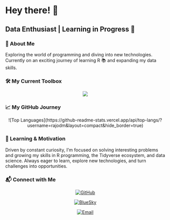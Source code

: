 # Hey there! 👋

## Data Enthusiast | Learning in Progress 🚀

### 💬 About Me
Exploring the world of programming and diving into new technologies.
Currently on an exciting journey of learning R 📚 and expanding my data
skills.

### 🛠 My Current Toolbox
<p align="center">
  <a href = "https://skillicons.dev">
    <img src="https://skillicons.dev/icons?i=r&theme=dark" />
  </a>
</p>

### 📈 My GitHub Journey

<div align="center">  
  ![Top Languages](https://github-readme-stats.vercel.app/api/top-langs/?username=rajodm&layout=compact&hide_border=true)
</div>

### 🌱 Learning & Motivation
Driven by constant curiosity, I'm focused on solving interesting problems and growing my skills in R programming, the Tidyverse ecosystem, and data science. Always eager to learn, explore new technologies, and turn challenges into opportunities.

### 📬 Connect with Me
<div align = "center">

[![GitHub](https://img.shields.io/badge/GitHub-rajodm-black?style=for-the-badge&logo=github&logoColor=white)](https://github.com/rajodm)

[![BlueSky](https://img.shields.io/badge/BlueSky-rajodm-blue?style=for-the-badge&logo=bluesky&logoColor=white)](https://bsky.app/profile/rajodm.bsky.social)

[![Email](https://img.shields.io/badge/Email-rajoandry028@gmail.com-red?style=for-the-badge&logo=gmail&logoColor=white)](mailto:rajoandry028@gmail.com)
</div>
